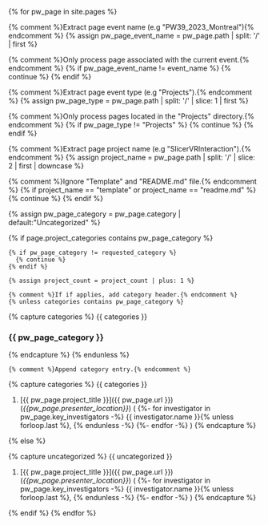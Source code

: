 <!--   _includes/project_generate_category.md
         event_name ..........: {{ event_name }}
         project_count .......: {{ project_count }}
         requested_category ..: {{ requested_category }}
-->

{% for pw_page in site.pages %}

  {% comment %}Extract page event name (e.g "PW39_2023_Montreal"){% endcomment %}
  {% assign pw_page_event_name = pw_page.path | split: '/' | first %}

  {% comment %}Only process page associated with the current event.{% endcomment %}
  {% if pw_page_event_name != event_name %}
    {% continue %}
  {% endif %}

  {% comment %}Extract page event type (e.g "Projects").{% endcomment %}
  {% assign pw_page_type = pw_page.path | split: '/' | slice: 1 | first %}

  {% comment %}Only process pages located in the "Projects" directory.{% endcomment %}
  {% if pw_page_type != "Projects" %}
    {% continue %}
  {% endif %}

  {% comment %}Extract page project name (e.g "SlicerVRInteraction").{% endcomment %}
  {% assign project_name = pw_page.path | split: '/' | slice: 2 | first | downcase %}

  {% comment %}Ignore "Template" and "README.md" file.{% endcomment %}
  {% if project_name == "template" or project_name == "readme.md" %}
    {% continue %}
  {% endif %}

  {% assign pw_page_category = pw_page.category | default:"Uncategorized" %}

  

  

  {% if page.project_categories contains pw_page_category %}

    {% if pw_page_category != requested_category %}
      {% continue %}
    {% endif %}

    {% assign project_count = project_count | plus: 1 %}

    {% comment %}If if applies, add category header.{% endcomment %}
    {% unless categories contains pw_page_category %}
{% capture categories %}
{{ categories }}
### {{ pw_page_category }}
{% endcapture %}
      {% endunless %}

    {% comment %}Append category entry.{% endcomment %}
{% capture categories %}
{{ categories }}
1. [{{ pw_page.project_title }}]({{ pw_page.url }}) (*{{pw_page.presenter_location}}*) (
{%- for investigator in pw_page.key_investigators -%}
    {{ investigator.name }}{% unless forloop.last %}, {% endunless -%}
{%- endfor -%}
)
{% endcapture %}

  {% else %}

{% capture uncategorized %}
{{ uncategorized }}
1. [{{ pw_page.project_title }}]({{ pw_page.url }}) (*{{pw_page.presenter_location}}*) (
{%- for investigator in pw_page.key_investigators -%}
    {{ investigator.name }}{% unless forloop.last %}, {% endunless -%}
{%- endfor -%}
)
{% endcapture %}

  {% endif %}
{% endfor %}
